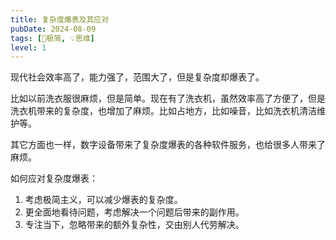 ```yaml
---
title: 复杂度爆表及其应对
pubDate: 2024-08-09
tags: [🥚极简, 💡思维]
level: 1
---
```


现代社会效率高了，能力强了，范围大了，但是复杂度却爆表了。

比如以前洗衣服很麻烦，但是简单。现在有了洗衣机，虽然效率高了方便了，但是洗衣机带来的复杂度，也增加了麻烦。比如占地方，比如噪音，比如洗衣机清洁维护等。

其它方面也一样，数字设备带来了复杂度爆表的各种软件服务，也给很多人带来了麻烦。

如何应对复杂度爆表：

1. 考虑极简主义，可以减少爆表的复杂度。
2. 更全面地看待问题，考虑解决一个问题后带来的副作用。
3. 专注当下，忽略带来的额外复杂性，交由别人代劳解决。

